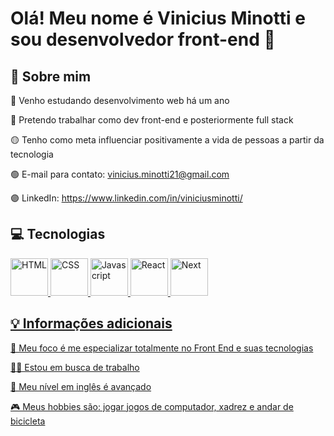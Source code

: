 # Olá! Meu nome é Vinicius Minotti e sou desenvolvedor front-end 👋


## 🚀 Sobre mim

🔴 Venho estudando desenvolvimento web há um ano

🔵 Pretendo trabalhar como dev front-end e posteriormente full stack

🟡 Tenho como meta influenciar positivamente a vida de pessoas a partir da tecnologia

🟢 E-mail para contato: vinicius.minotti21@gmail.com

🟣 LinkedIn: https://www.linkedin.com/in/viniciusminotti/



## 💻 Tecnologias

<div display: "inline-block" font-decoration: "none">
  <a href="https://www.linkedin.com/in/viniciusminotti/" target="_blank">
  <img alt="HTML" height="60" width="60" src="https://img.icons8.com/color/344/html-5--v1.png">
  <img alt="CSS" height="60" width="60" src="https://img.icons8.com/color/344/css3.png">
  <img alt="Javascript" height="60" width="60" src="https://img.icons8.com/color/344/javascript--v1.png">
  <img alt="React" height="60" width="60" src="https://upload.wikimedia.org/wikipedia/commons/thumb/a/a7/React-icon.svg/640px-React-icon.svg.png">
  <img alt="Next" height="60" width="60" src="https://ui-lib.com/blog/wp-content/uploads/2021/12/nextjs-boilerplate-logo.png">
<div/>

## 💡 Informações adicionais


🧠 Meu foco é me especializar totalmente no Front End e suas tecnologias

👩‍💻 Estou em busca de trabalho

💬 Meu nível em inglês é avançado

🎮 Meus hobbies são: jogar jogos de computador, xadrez e andar de bicicleta
